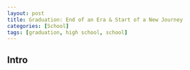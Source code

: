 ```yaml
---
layout: post
title: Graduation: End of an Era & Start of a New Journey
categories: [School]
tags: [graduation, high school, school]
---
```


## Intro
